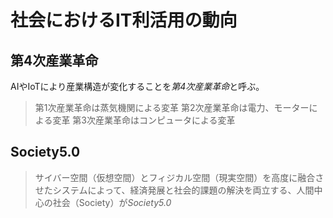 # 社会におけるIT利活用の動向
## 第4次産業革命
AIやIoTにより産業構造が変化することを*第4次産業革命*と呼ぶ。
  > 第1次産業革命は蒸気機関による変革
  > 第2次産業革命は電力、モーターによる変革
  > 第3次産業革命はコンピュータによる変革



## Society5.0
> サイバー空間（仮想空間）とフィジカル空間（現実空間）を高度に融合させたシステムによって、経済発展と社会的課題の解決を両立する、人間中心の社会（Society）が*Society5.0*
